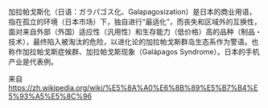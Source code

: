 加拉帕戈斯化（日语：ガラパゴス化、Galapagosization）是日本的商业用语，指在孤立的环境（日本市场）下，独自进行“最适化”，而丧失和区域外的互换性，面对来自外部（外国）适应性（汎用性）和生存能力（低价格）高的品种（制品・技术），最终陷入被淘汰的危险，以进化论的加拉帕戈斯群岛生态系作为警语。也称作加拉帕戈斯症候群、加拉帕戈斯现象（Galápagos Syndrome）。日本的手机产业是代表例。

来自 <https://zh.wikipedia.org/wiki/%E5%8A%A0%E6%8B%89%E5%B7%B4%E5%93%A5%E5%8C%96> 


